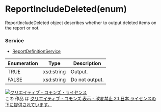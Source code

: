 # ReportIncludeDeleted(enum)
ReportIncludeDeleted object describes whether to output deleted items on the report or not.

### Service
+ [ReportDefinitionService](../services/ReportDefinitionService.md)

| Enumeration | Type | Description | 
|---|---|---|
|TRUE|xsd:string| Output.|
|FALSE|xsd:string| Do not output.|

<a rel="license" href="http://creativecommons.org/licenses/by-nd/2.1/jp/"><img alt="クリエイティブ・コモンズ・ライセンス" style="border-width:0" src="https://i.creativecommons.org/l/by-nd/2.1/jp/88x31.png" /></a><br />この 作品 は <a rel="license" href="http://creativecommons.org/licenses/by-nd/2.1/jp/">クリエイティブ・コモンズ 表示 - 改変禁止 2.1 日本 ライセンスの下に提供されています。</a>


